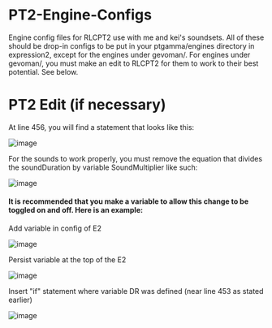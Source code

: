 # PT2-Engine-Configs
Engine config files for RLCPT2 use with me and kei's soundsets.
All of these should be drop-in configs to be put in your ptgamma/engines directory in expression2, except for the engines under gevoman/. For engines under gevoman/, you must make an edit to RLCPT2 for them to work to their best potential. See below.
# PT2 Edit (if necessary)
At line 456, you will find a statement that looks like this:

![image](https://user-images.githubusercontent.com/69711669/158041204-631f8fbd-38f7-4452-af56-bccec6759598.png)

For the sounds to work properly, you must remove the equation that divides the soundDuration by variable SoundMultiplier like such:

![image](https://user-images.githubusercontent.com/69711669/158041224-4b19783a-2daa-4c43-a430-1ba55faa962c.png)

#### It is recommended that you make a variable to allow this change to be toggled on and off. Here is an example:

Add variable in config of E2

![image](https://user-images.githubusercontent.com/69711669/158041234-b8fbd7d9-4a34-4416-9204-453e78567082.png)

Persist variable at the top of the E2

![image](https://user-images.githubusercontent.com/69711669/158041265-b1c1fc25-25ee-41f8-a6ef-80480494cafa.png)

Insert "if" statement where variable DR was defined (near line 453 as stated earlier)

![image](https://user-images.githubusercontent.com/69711669/158041188-d4633ba8-fbce-448c-a577-7abefd6d0385.png)



